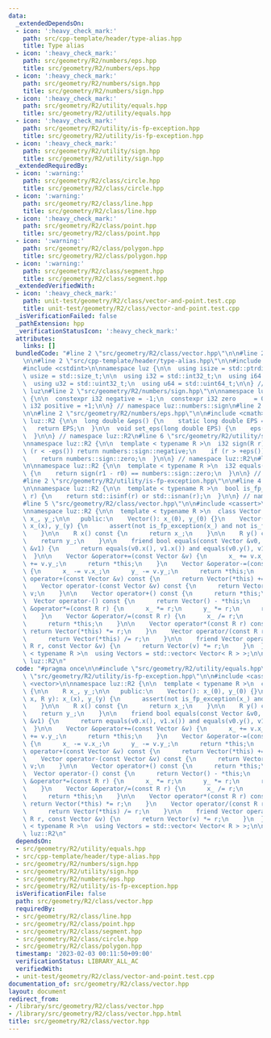 ```yaml
---
data:
  _extendedDependsOn:
  - icon: ':heavy_check_mark:'
    path: src/cpp-template/header/type-alias.hpp
    title: Type alias
  - icon: ':heavy_check_mark:'
    path: src/geometry/R2/numbers/eps.hpp
    title: src/geometry/R2/numbers/eps.hpp
  - icon: ':heavy_check_mark:'
    path: src/geometry/R2/numbers/sign.hpp
    title: src/geometry/R2/numbers/sign.hpp
  - icon: ':heavy_check_mark:'
    path: src/geometry/R2/utility/equals.hpp
    title: src/geometry/R2/utility/equals.hpp
  - icon: ':heavy_check_mark:'
    path: src/geometry/R2/utility/is-fp-exception.hpp
    title: src/geometry/R2/utility/is-fp-exception.hpp
  - icon: ':heavy_check_mark:'
    path: src/geometry/R2/utility/sign.hpp
    title: src/geometry/R2/utility/sign.hpp
  _extendedRequiredBy:
  - icon: ':warning:'
    path: src/geometry/R2/class/circle.hpp
    title: src/geometry/R2/class/circle.hpp
  - icon: ':warning:'
    path: src/geometry/R2/class/line.hpp
    title: src/geometry/R2/class/line.hpp
  - icon: ':heavy_check_mark:'
    path: src/geometry/R2/class/point.hpp
    title: src/geometry/R2/class/point.hpp
  - icon: ':warning:'
    path: src/geometry/R2/class/polygon.hpp
    title: src/geometry/R2/class/polygon.hpp
  - icon: ':warning:'
    path: src/geometry/R2/class/segment.hpp
    title: src/geometry/R2/class/segment.hpp
  _extendedVerifiedWith:
  - icon: ':heavy_check_mark:'
    path: unit-test/geometry/R2/class/vector-and-point.test.cpp
    title: unit-test/geometry/R2/class/vector-and-point.test.cpp
  _isVerificationFailed: false
  _pathExtension: hpp
  _verificationStatusIcon: ':heavy_check_mark:'
  attributes:
    links: []
  bundledCode: "#line 2 \"src/geometry/R2/class/vector.hpp\"\n\n#line 2 \"src/geometry/R2/utility/equals.hpp\"\
    \n\n#line 2 \"src/cpp-template/header/type-alias.hpp\"\n\n#include <cstddef>\n\
    #include <cstdint>\n\nnamespace luz {\n\n  using isize = std::ptrdiff_t;\n  using\
    \ usize = std::size_t;\n\n  using i32 = std::int32_t;\n  using i64 = std::int64_t;\n\
    \  using u32 = std::uint32_t;\n  using u64 = std::uint64_t;\n\n} // namespace\
    \ luz\n#line 2 \"src/geometry/R2/numbers/sign.hpp\"\n\nnamespace luz::numbers::sign\
    \ {\n\n  constexpr i32 negative = -1;\n  constexpr i32 zero     = 0;\n  constexpr\
    \ i32 positive = +1;\n\n} // namespace luz::numbers::sign\n#line 2 \"src/geometry/R2/utility/sign.hpp\"\
    \n\n#line 2 \"src/geometry/R2/numbers/eps.hpp\"\n\n#include <cmath>\n\nnamespace\
    \ luz::R2 {\n\n  long double &eps() {\n    static long double EPS = 1e-10;\n \
    \   return EPS;\n  }\n\n  void set_eps(long double EPS) {\n    eps() = EPS;\n\
    \  }\n\n} // namespace luz::R2\n#line 6 \"src/geometry/R2/utility/sign.hpp\"\n\
    \nnamespace luz::R2 {\n\n  template < typename R >\n  i32 sign(R r) {\n    if\
    \ (r < -eps()) return numbers::sign::negative;\n    if (r > +eps()) return numbers::sign::positive;\n\
    \    return numbers::sign::zero;\n  }\n\n} // namespace luz::R2\n#line 6 \"src/geometry/R2/utility/equals.hpp\"\
    \n\nnamespace luz::R2 {\n\n  template < typename R >\n  i32 equals(R r0, R r1)\
    \ {\n    return sign(r1 - r0) == numbers::sign::zero;\n  }\n\n} // namespace luz::R2\n\
    #line 2 \"src/geometry/R2/utility/is-fp-exception.hpp\"\n\n#line 4 \"src/geometry/R2/utility/is-fp-exception.hpp\"\
    \n\nnamespace luz::R2 {\n\n  template < typename R >\n  bool is_fp_exception(R\
    \ r) {\n    return std::isinf(r) or std::isnan(r);\n  }\n\n} // namespace luz::R2\n\
    #line 5 \"src/geometry/R2/class/vector.hpp\"\n\n#include <cassert>\n#include <vector>\n\
    \nnamespace luz::R2 {\n\n  template < typename R >\n  class Vector {\n\n    R\
    \ x_, y_;\n\n   public:\n    Vector(): x_(0), y_(0) {}\n    Vector(R x, R y):\
    \ x_(x), y_(y) {\n      assert(not is_fp_exception(x_) and not is_fp_exception(y_));\n\
    \    }\n\n    R x() const {\n      return x_;\n    }\n\n    R y() const {\n  \
    \    return y_;\n    }\n\n    friend bool equals(const Vector &v0, const Vector\
    \ &v1) {\n      return equals(v0.x(), v1.x()) and equals(v0.y(), v1.y());\n  \
    \  }\n\n    Vector &operator+=(const Vector &v) {\n      x_ += v.x_;\n      y_\
    \ += v.y_;\n      return *this;\n    }\n    Vector &operator-=(const Vector &v)\
    \ {\n      x_ -= v.x_;\n      y_ -= v.y_;\n      return *this;\n    }\n\n    Vector\
    \ operator+(const Vector &v) const {\n      return Vector(*this) += v;\n    }\n\
    \    Vector operator-(const Vector &v) const {\n      return Vector(*this) -=\
    \ v;\n    }\n\n    Vector operator+() const {\n      return *this;\n    }\n  \
    \  Vector operator-() const {\n      return Vector() - *this;\n    }\n\n    Vector\
    \ &operator*=(const R r) {\n      x_ *= r;\n      y_ *= r;\n      return *this;\n\
    \    }\n    Vector &operator/=(const R r) {\n      x_ /= r;\n      y_ /= r;\n\
    \      return *this;\n    }\n\n    Vector operator*(const R r) const {\n     \
    \ return Vector(*this) *= r;\n    }\n    Vector operator/(const R r) const {\n\
    \      return Vector(*this) /= r;\n    }\n\n    friend Vector operator*(const\
    \ R r, const Vector &v) {\n      return Vector(v) *= r;\n    }\n  };\n\n  template\
    \ < typename R >\n  using Vectors = std::vector< Vector< R > >;\n\n} // namespace\
    \ luz::R2\n"
  code: "#pragma once\n\n#include \"src/geometry/R2/utility/equals.hpp\"\n#include\
    \ \"src/geometry/R2/utility/is-fp-exception.hpp\"\n\n#include <cassert>\n#include\
    \ <vector>\n\nnamespace luz::R2 {\n\n  template < typename R >\n  class Vector\
    \ {\n\n    R x_, y_;\n\n   public:\n    Vector(): x_(0), y_(0) {}\n    Vector(R\
    \ x, R y): x_(x), y_(y) {\n      assert(not is_fp_exception(x_) and not is_fp_exception(y_));\n\
    \    }\n\n    R x() const {\n      return x_;\n    }\n\n    R y() const {\n  \
    \    return y_;\n    }\n\n    friend bool equals(const Vector &v0, const Vector\
    \ &v1) {\n      return equals(v0.x(), v1.x()) and equals(v0.y(), v1.y());\n  \
    \  }\n\n    Vector &operator+=(const Vector &v) {\n      x_ += v.x_;\n      y_\
    \ += v.y_;\n      return *this;\n    }\n    Vector &operator-=(const Vector &v)\
    \ {\n      x_ -= v.x_;\n      y_ -= v.y_;\n      return *this;\n    }\n\n    Vector\
    \ operator+(const Vector &v) const {\n      return Vector(*this) += v;\n    }\n\
    \    Vector operator-(const Vector &v) const {\n      return Vector(*this) -=\
    \ v;\n    }\n\n    Vector operator+() const {\n      return *this;\n    }\n  \
    \  Vector operator-() const {\n      return Vector() - *this;\n    }\n\n    Vector\
    \ &operator*=(const R r) {\n      x_ *= r;\n      y_ *= r;\n      return *this;\n\
    \    }\n    Vector &operator/=(const R r) {\n      x_ /= r;\n      y_ /= r;\n\
    \      return *this;\n    }\n\n    Vector operator*(const R r) const {\n     \
    \ return Vector(*this) *= r;\n    }\n    Vector operator/(const R r) const {\n\
    \      return Vector(*this) /= r;\n    }\n\n    friend Vector operator*(const\
    \ R r, const Vector &v) {\n      return Vector(v) *= r;\n    }\n  };\n\n  template\
    \ < typename R >\n  using Vectors = std::vector< Vector< R > >;\n\n} // namespace\
    \ luz::R2\n"
  dependsOn:
  - src/geometry/R2/utility/equals.hpp
  - src/cpp-template/header/type-alias.hpp
  - src/geometry/R2/numbers/sign.hpp
  - src/geometry/R2/utility/sign.hpp
  - src/geometry/R2/numbers/eps.hpp
  - src/geometry/R2/utility/is-fp-exception.hpp
  isVerificationFile: false
  path: src/geometry/R2/class/vector.hpp
  requiredBy:
  - src/geometry/R2/class/line.hpp
  - src/geometry/R2/class/point.hpp
  - src/geometry/R2/class/segment.hpp
  - src/geometry/R2/class/circle.hpp
  - src/geometry/R2/class/polygon.hpp
  timestamp: '2023-02-03 00:11:50+09:00'
  verificationStatus: LIBRARY_ALL_AC
  verifiedWith:
  - unit-test/geometry/R2/class/vector-and-point.test.cpp
documentation_of: src/geometry/R2/class/vector.hpp
layout: document
redirect_from:
- /library/src/geometry/R2/class/vector.hpp
- /library/src/geometry/R2/class/vector.hpp.html
title: src/geometry/R2/class/vector.hpp
---
```

